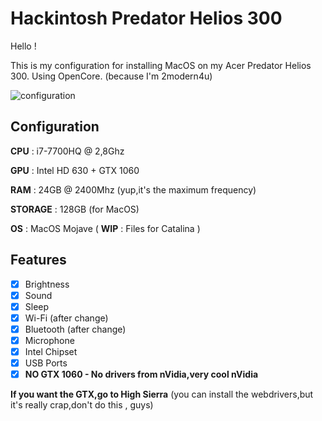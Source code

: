 # Hackintosh Predator Helios 300

Hello !

This is my configuration for installing MacOS on my Acer Predator Helios 300.
Using OpenCore. (because I'm 2modern4u)

![configuration](https://i.ibb.co/d6TfF5x/Capture-d-cran-2020-01-21-09-08-26.png)


## Configuration

**CPU** : i7-7700HQ @ 2,8Ghz


**GPU** : Intel HD 630 + GTX 1060


**RAM** : 24GB @ 2400Mhz (yup,it's the maximum frequency)


**STORAGE** : 128GB (for MacOS)


**OS** : MacOS Mojave ( **WIP** : Files for Catalina )

## Features
 - [x] Brightness
 - [x] Sound
 - [x] Sleep
 - [x] Wi-Fi (after change)
 - [x] Bluetooth (after change)
 - [x] Microphone
 - [x] Intel Chipset
 - [x] USB Ports
 - [x] **NO GTX 1060 - No drivers from nVidia,very cool nVidia**
 
 **If you want the GTX,go to High Sierra** (you can install the webdrivers,but it's really crap,don't do this , guys)
